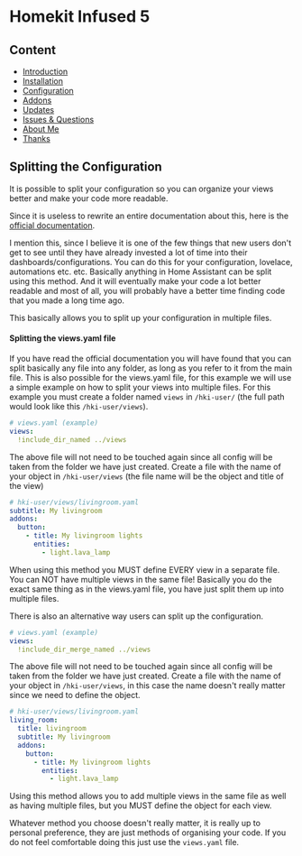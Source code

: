 # Homekit Infused 5

## Content
- [Introduction](index.md)
- [Installation](installation.md)
- [Configuration](configuration.md)
- [Addons](addons.md)
- [Updates](updates.md)
- [Issues & Questions](issues.md)
- [About Me](about.md)
- [Thanks](thanks.md)

## Splitting the Configuration
It is possible to split your configuration so you can organize your views better and make your code more readable.

Since it is useless to rewrite an entire documentation about this, here is the [official documentation](https://www.home-assistant.io/docs/configuration/splitting_configuration/).

I mention this, since I believe it is one of the few things that new users don't get to see until they have already invested a lot of time into their dashboards/configurations. You can do this for your configuration, lovelace, automations etc. etc. Basically anything in Home Assistant can be split using this method. And it will eventually make your code a lot better readable and most of all, you will probably have a better time finding code that you made a long time ago.

This basically allows you to split up your configuration in multiple files.

#### Splitting the views.yaml file
If you have read the official documentation you will have found that you can split basically any file into any folder, as long as you refer to it from the main file. This is also possible for the views.yaml file, for this example we will use a simple example on how to split your views into multiple files. For this example you must create a folder named `views` in `/hki-user/` (the full path would look like this `/hki-user/views`).

```yaml
# views.yaml (example)
views:
  !include_dir_named ../views
```

The above file will not need to be touched again since all config will be taken from the folder we have just created.
Create a file with the name of your object in `/hki-user/views` (the file name will be the object and title of the view)

```yaml
# hki-user/views/livingroom.yaml
subtitle: My livingroom 
addons:
  button:
    - title: My livingroom lights
      entities:
        - light.lava_lamp
```

When using this method you MUST define EVERY view in a separate file. You can NOT have multiple views in the same file!
Basically you do the exact same thing as in the views.yaml file, you have just split them up into multiple files.

There is also an alternative way users can split up the configuration.
```yaml
# views.yaml (example)
views:
  !include_dir_merge_named ../views
```

The above file will not need to be touched again since all config will be taken from the folder we have just created.
Create a file with the name of your object in `/hki-user/views`, in this case the name doesn't really matter since we need to define the object.

```yaml
# hki-user/views/livingroom.yaml
living_room:
  title: livingroom
  subtitle: My livingroom 
  addons:
    button:
      - title: My livingroom lights
        entities:
          - light.lava_lamp
```

Using this method allows you to add multiple views in the same file as well as having multiple files, but you MUST define the object for each view.

Whatever method you choose doesn't really matter, it is really up to personal preference, they are just methods of organising your code. If you do not feel comfortable doing this just use the `views.yaml` file.
